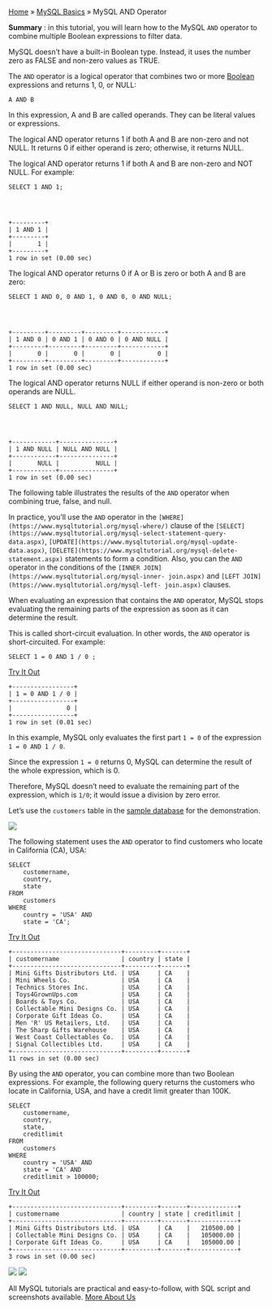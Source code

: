 

[Home](https://www.mysqltutorial.org/) » [MySQL
Basics](https://www.mysqltutorial.org/mysql-basics/) » MySQL AND Operator



 **Summary** : in this tutorial, you will learn how to the MySQL `AND`
operator to combine multiple Boolean expressions to filter data.



MySQL doesn’t have a built-in Boolean type. Instead, it uses the number zero
as FALSE and non-zero values as TRUE.



The `AND` operator is a logical operator that combines two or more
[Boolean](https://www.mysqltutorial.org/mysql-boolean/) expressions and
returns 1, 0, or NULL:


    
    
    A AND B



In this expression, A and B are called operands. They can be literal values or
expressions.



The logical AND operator returns 1 if both A and B are non-zero and not NULL.
It returns 0 if either operand is zero; otherwise, it returns NULL.



The logical AND operator returns 1 if both A and B are non-zero and NOT NULL.
For example:


    
    
    SELECT 1 AND 1;


    
    
    +---------+
    | 1 AND 1 |
    +---------+
    |       1 |
    +---------+
    1 row in set (0.00 sec)



The logical AND operator returns 0 if A or B is zero or both A and B are zero:


    
    
    SELECT 1 AND 0, 0 AND 1, 0 AND 0, 0 AND NULL;


    
    
    +---------+---------+---------+------------+
    | 1 AND 0 | 0 AND 1 | 0 AND 0 | 0 AND NULL |
    +---------+---------+---------+------------+
    |       0 |       0 |       0 |          0 |
    +---------+---------+---------+------------+
    1 row in set (0.00 sec)



The logical AND operator returns NULL if either operand is non-zero or both
operands are NULL.


    
    
    SELECT 1 AND NULL, NULL AND NULL;


    
    
    +------------+---------------+
    | 1 AND NULL | NULL AND NULL |
    +------------+---------------+
    |       NULL |          NULL |
    +------------+---------------+
    1 row in set (0.00 sec)



The following table illustrates the results of the `AND` operator when
combining true, false, and null.



In practice, you’ll use the `AND` operator in the
`[WHERE](https://www.mysqltutorial.org/mysql-where/)` clause of the
`[SELECT](https://www.mysqltutorial.org/mysql-select-statement-query-
data.aspx)`, `[UPDATE](https://www.mysqltutorial.org/mysql-update-data.aspx)`,
`[DELETE](https://www.mysqltutorial.org/mysql-delete-statement.aspx)`
statements to form a condition. Also, you can the `AND` operator in the
conditions of the `[INNER JOIN](https://www.mysqltutorial.org/mysql-inner-
join.aspx)` and `[LEFT JOIN](https://www.mysqltutorial.org/mysql-left-
join.aspx)` clauses.



When evaluating an expression that contains the `AND` operator, MySQL stops
evaluating the remaining parts of the expression as soon as it can determine
the result.



This is called short-circuit evaluation. In other words, the `AND` operator is
short-circuited. For example:


    
    
    SELECT 1 = 0 AND 1 / 0 ;



[Try It Out](https://www.mysqltutorial.org/tryit/query/mysql-and/#1)


    
    
    +-----------------+
    | 1 = 0 AND 1 / 0 |
    +-----------------+
    |               0 |
    +-----------------+
    1 row in set (0.01 sec)



In this example, MySQL only evaluates the first part `1 = 0` of the expression
`1 = 0 AND 1 / 0`.



Since the expression `1 = 0` returns 0, MySQL can determine the result of the
whole expression, which is 0.



Therefore, MySQL doesn’t need to evaluate the remaining part of the
expression, which is `1/0`; it would issue a division by zero error.



Let’s use the `customers` table in the [sample
database](https://www.mysqltutorial.org/mysql-sample-database.aspx) for the
demonstration.

![](https://www.mysqltutorial.org/wp-content/uploads/2019/08/customers.png)


The following statement uses the `AND` operator to find customers who locate
in California (CA), USA:


    
    
    SELECT 
        customername, 
        country, 
        state
    FROM
        customers
    WHERE
        country = 'USA' AND 
        state = 'CA';



[Try It Out](https://www.mysqltutorial.org/tryit/query/mysql-and/#2)


    
    
    +------------------------------+---------+-------+
    | customername                 | country | state |
    +------------------------------+---------+-------+
    | Mini Gifts Distributors Ltd. | USA     | CA    |
    | Mini Wheels Co.              | USA     | CA    |
    | Technics Stores Inc.         | USA     | CA    |
    | Toys4GrownUps.com            | USA     | CA    |
    | Boards & Toys Co.            | USA     | CA    |
    | Collectable Mini Designs Co. | USA     | CA    |
    | Corporate Gift Ideas Co.     | USA     | CA    |
    | Men 'R' US Retailers, Ltd.   | USA     | CA    |
    | The Sharp Gifts Warehouse    | USA     | CA    |
    | West Coast Collectables Co.  | USA     | CA    |
    | Signal Collectibles Ltd.     | USA     | CA    |
    +------------------------------+---------+-------+
    11 rows in set (0.00 sec)



By using the `AND` operator, you can combine more than two Boolean
expressions. For example, the following query returns the customers who locate
in California, USA, and have a credit limit greater than 100K.


    
    
    SELECT 
        customername, 
        country, 
        state, 
        creditlimit
    FROM
        customers
    WHERE
        country = 'USA' AND 
        state = 'CA' AND 
        creditlimit > 100000;



[Try It Out](https://www.mysqltutorial.org/tryit/query/mysql-and/#3)


    
    
    +------------------------------+---------+-------+-------------+
    | customername                 | country | state | creditlimit |
    +------------------------------+---------+-------+-------------+
    | Mini Gifts Distributors Ltd. | USA     | CA    |   210500.00 |
    | Collectable Mini Designs Co. | USA     | CA    |   105000.00 |
    | Corporate Gift Ideas Co.     | USA     | CA    |   105000.00 |
    +------------------------------+---------+-------+-------------+
    3 rows in set (0.00 sec)

![](https://www.mysqltutorial.org/wp-content/themes/evolution/img/left.svg)
![](https://www.mysqltutorial.org/wp-content/themes/evolution/img/right.svg)


All MySQL tutorials are practical and easy-to-follow, with SQL script and
screenshots available. [More About Us](/about-us/)

